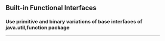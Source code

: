 ## Built-in Functional Interfaces
### Use primitive and binary variations of base interfaces of java.util,function package
-----

